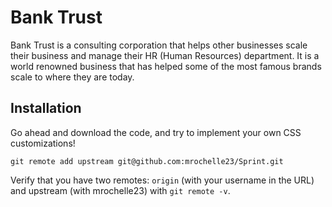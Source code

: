 # Bank Trust

Bank Trust is a consulting corporation that helps other businesses scale their business and manage their HR (Human Resources) department. It is a world renowned business that has helped some of the most famous brands scale to where they are today.

## Installation

Go ahead and download the code, and try to implement your own CSS customizations!

``` 
git remote add upstream git@github.com:mrochelle23/Sprint.git
```
Verify that you have two remotes: ```origin``` (with your username in the URL) and upstream (with mrochelle23) with ```git remote -v```.
